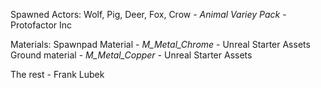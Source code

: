 Spawned Actors:
Wolf, Pig, Deer, Fox, Crow - *Animal Variey Pack* - Protofactor Inc

Materials:
Spawnpad Material - *M_Metal_Chrome* - Unreal Starter Assets
Ground material - *M_Metal_Copper* - Unreal Starter Assets

The rest - Frank Lubek
